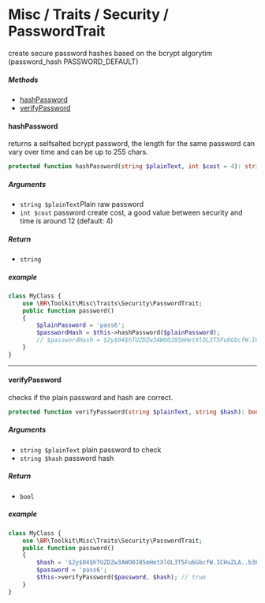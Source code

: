 # Misc / Traits / Security / PasswordTrait

create secure password hashes based on the bcrypt algorytim (password_hash PASSWORD_DEFAULT)

##### Methods

* [hashPassword](#hashpassword)
* [verifyPassword](#verifypassword)

#### hashPassword
returns a selfsalted bcrypt password, the length for the same password can vary over time and can be up to 255 chars.

```php
protected function hashPassword(string $plainText, int $cost = 4): string
```

##### Arguments
 * `string $plainText`Plain raw password
 * `int $cost` password create cost, a good value between security and time is around 12 (default: 4)

##### Return
 * `string`

##### example
```php
class MyClass {
    use \BR\Toolkit\Misc\Traits\Security\PasswordTrait;
    public function password()
    {
        $plainPassword = 'pass6';
        $passwordHash = $this->hashPassword($plainPassword);
        // $passwordHash = $2y$04$hTUZDZw3AWO0J85mHetXlOL3T5Fu6GbcfW.ICHuZLA..b3bFE/076
    }
}
```

---

#### verifyPassword
checks if the plain password and hash are correct.

```php
protected function verifyPassword(string $plainText, string $hash): bool
```

##### Arguments
 * `string $plainText` plain password to check
 * `string $hash` password hash

##### Return
 * `bool`

##### example
```php
class MyClass {
    use \BR\Toolkit\Misc\Traits\Security\PasswordTrait;
    public function password()
    {
        $hash = '$2y$04$hTUZDZw3AWO0J85mHetXlOL3T5Fu6GbcfW.ICHuZLA..b3bFE/076';
        $password = 'pass6';
        $this->verifyPassword($password, $hash); // true
    }
}